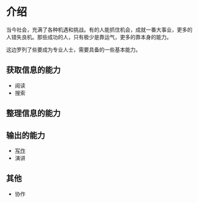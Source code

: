 # 介绍
当今社会，充满了各种机遇和挑战。有的人能抓住机会，成就一番大事业，更多的人错失良机。那些成功的人，只有极少是靠运气，更多的靠本身的能力。

这边罗列了些要成为专业人士，需要具备的一些基本能力。

## 获取信息的能力
* 阅读
* 搜索

## 整理信息的能力

## 输出的能力
* [写作](skill/write)
* 演讲

## 其他
* 协作